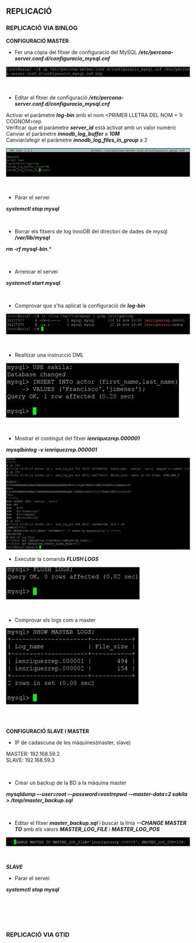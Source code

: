 
## REPLICACIÓ  



### REPLICACIÓ VIA BINLOG  

**CONFIGURACIÓ MASTER**  

* Fer una còpia del fitxer de configuració del MySQL ***/etc/percona-server.conf.d/configuracio_mysql.cnf***

![CP_CONFIGURACIO_MYSQL](https://github.com/ivanenriquez/BD-M02-M010/blob/master/MP10-UF2/A4/Imatges/Captura1.JPG)  

<br>


* Editar el fitxer de configuració ***/etc/percona-server.conf.d/configuracio_mysql.cnf***  

Activar el paràmetre ***log-bin*** amb el nom <PRIMER LLETRA DEL NOM + 1r COGNOM>rep    
Verificar que el paràmetre ***server_id*** està activat amb un valor numèric  
Canviar el paràmetre ***innodb_log_buffer*** a ***10M***  
Canviar/afegir el paràmetre ***innodb_log_files_in_group*** a 2  

![CONFIGURACIO_MYSQL](https://github.com/ivanenriquez/BD-M02-M010/blob/master/MP10-UF2/A4/Imatges/Captura2.JPG)  

<br>


* Parar el servei  

***systemctl stop mysql***  

<br>


* Borrar els fitxers de log InnoDB del directori de dades de mysql ***/var/lib/mysql***  

***rm -rf mysql-bin.****  

<br>


* Arrencar el servei  

***systemctl start mysql***  

<br>


* Comprovar que s'ha aplicat la configuració de ***log-bin***  

![LOG-BIN](https://github.com/ivanenriquez/BD-M02-M010/blob/master/MP10-UF2/A4/Imatges/Captura3.JPG)  

<br>


* Realitzar una instrucció DML  

![INSERT](https://github.com/ivanenriquez/BD-M02-M010/blob/master/MP10-UF2/A4/Imatges/Captura4.JPG)  

<br>


* Mostrar el contingut del fitxer ***ienriquezrep.000001***  

***mysqlbinlog -v ienriquezrep.000001***

![mysqlbinlog](https://github.com/ivanenriquez/BD-M02-M010/blob/master/MP10-UF2/A4/Imatges/Captura5.JPG)  


* Executar la comanda ***FLUSH LOGS***  

![FLUSH_LOGS](https://github.com/ivanenriquez/BD-M02-M010/blob/master/MP10-UF2/A4/Imatges/Captura6.JPG)  

<br>


* Comprovar els logs com a master  

![MASTER_LOGS](https://github.com/ivanenriquez/BD-M02-M010/blob/master/MP10-UF2/A4/Imatges/Captura7.JPG)  

<br>
<br>


**CONFIGURACIÓ SLAVE I MASTER**  

* IP de cadascuna de les màquines(master, slave)  

MASTER: 192.168.59.2  
SLAVE: 192.168.59.3  

<br>


* Crear un backup de la BD a la màquina master  

***mysqldump –-user=root –-password=vostrepwd -–master-data=2 sakila > /tmp/master_backup.sql***  

<br>


* Editar el fitxer ***master_backup.sql*** i buscar la línia ***--CHANGE MASTER TO*** amb els valors ***MASTER_LOG_FILE*** i ***MASTER_LOG_POS***  

![MASTER_BACKUP.SQL](https://github.com/ivanenriquez/BD-M02-M010/blob/master/MP10-UF2/A4/Imatges/Captura8.JPG)  

<br>

***SLAVE***  

* Parar el servei  

***systemctl stop mysql***  

<br>
<br>
<br>
<br>



### REPLICACIÓ VIA GTID


<br>
<br>
<br>
<br>
